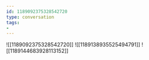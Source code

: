 ```yaml
---
id: 1189092375328542720
type: conversation
tags:
- 
---
```

![[1189092375328542720]]
![[1189138935525494791]]
![[1189144683928113152]]

